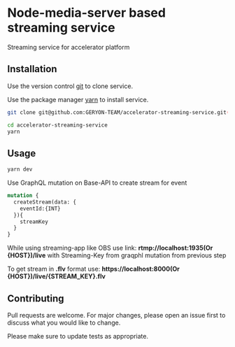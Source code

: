 # Node-media-server based streaming service

Streaming service for accelerator platform

## Installation
Use the version control [git](https://git-scm.com/book/en/v2/Getting-Started-The-Command-Line) to clone service.

Use the package manager [yarn](https://yarnpkg.com) to install service.

```bash
git clone git@github.com:GERYON-TEAM/accelerator-streaming-service.git(via-ssh)

cd accelerator-streaming-service
yarn
```

## Usage

```bash
yarn dev
```
Use GraphQL mutation on Base-API to create stream for event
```Graphql
mutation {
  createStream(data: {
    eventId:{INT}
  }){
    streamKey
  }
}
```
While using streaming-app like OBS use link: **rtmp://localhost:1935(Or {HOST})/live** with Streaming-Key from graqphl mutation from previous step

To get stream in **.flv** format use: **https://localhost:8000(Or {HOST})/live/{STREAM_KEY}.flv**

## Contributing
Pull requests are welcome. For major changes, please open an issue first to discuss what you would like to change.

Please make sure to update tests as appropriate.
